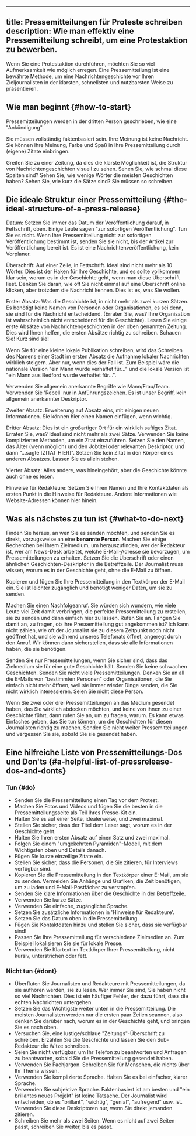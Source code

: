 

---
title: Pressemitteilungen für Proteste schreiben
description: Wie man effektiv eine Pressemitteilung schreibt, um eine Protestaktion zu bewerben.
---

Wenn Sie eine Protestaktion durchführen, möchten Sie so viel Aufmerksamkeit wie möglich erregen.
Eine Pressemitteilung ist eine bewährte Methode, um eine Nachrichtengeschichte vor Ihren Zieljournalisten in der klarsten, schnellsten und nutzbarsten Weise zu präsentieren.

## Wie man beginnt {#how-to-start}

Pressemitteilungen werden in der dritten Person geschrieben, wie eine "Ankündigung".

Sie müssen vollständig faktenbasiert sein. Ihre Meinung ist keine Nachricht. Sie können Ihre Meinung, Farbe und Spaß in Ihre Pressemitteilung durch (eigene) Zitate einbringen.

Greifen Sie zu einer Zeitung, da dies die klarste Möglichkeit ist, die Struktur von Nachrichtengeschichten visuell zu sehen. Sehen Sie, wie schmal diese Spalten sind? Sehen Sie, wie wenige Wörter die meisten Geschichten haben? Sehen Sie, wie kurz die Sätze sind? Sie müssen so schreiben.

## Die ideale Struktur einer Pressemitteilung {#the-ideal-structure-of-a-press-release}

Datum: Setzen Sie immer das Datum der Veröffentlichung darauf, in Fettschrift, oben. Einige Leute sagen "zur sofortigen Veröffentlichung". Tun Sie es nicht. Wenn Ihre Pressemitteilung nicht zur sofortigen Veröffentlichung bestimmt ist, senden Sie sie nicht, bis der Artikel zur Veröffentlichung bereit ist. Es ist eine Nachrichtenveröffentlichung, kein Vorplaner.

Überschrift: Auf einer Zeile, in Fettschrift. Ideal sind nicht mehr als 10 Wörter. Dies ist der Haken für Ihre Geschichte, und es sollte vollkommen klar sein, worum es in der Geschichte geht, wenn man diese Überschrift liest. Denken Sie daran, wie oft Sie nicht einmal auf eine Überschrift online klicken, aber trotzdem die Nachricht kennen. Dies ist es, was Sie wollen.

Erster Absatz: Was die Geschichte ist, in nicht mehr als zwei kurzen Sätzen. Es benötigt keine Namen von Personen oder Organisationen, es sei denn, sie sind für die Nachricht entscheidend. (Erraten Sie, was? Ihre Organisation ist wahrscheinlich nicht entscheidend für die Geschichte). Lesen Sie einige erste Absätze von Nachrichtengeschichten in der oben genannten Zeitung. Dies wird Ihnen helfen, die ersten Absätze richtig zu schreiben. Schauen Sie! Kurz sind sie!

Wenn Sie für eine kleine lokale Publikation schreiben, wird das Schreiben des Namens einer Stadt im ersten Absatz die Aufnahme lokaler Nachrichten wirklich steigern. Aber nur, wenn dies der Fall ist. Zum Beispiel wäre die nationale Version "ein Mann wurde verhaftet für..." und die lokale Version ist "ein Mann aus Bedford wurde verhaftet für...".

Verwenden Sie allgemein anerkannte Begriffe wie Mann/Frau/Team. Verwenden Sie 'Rebell' nur in Anführungszeichen. Es ist unser Begriff, kein allgemein anerkannter Deskriptor.

Zweiter Absatz: Erweiterung auf Absatz eins, mit einigen neuen Informationen. Sie können hier einen Namen einfügen, wenn wichtig.

Dritter Absatz: Dies ist ein großartiger Ort für ein wirklich saftiges Zitat. Erraten Sie, was? Ideal sind nicht mehr als zwei Sätze. Verwenden Sie keine komplizierten Methoden, um ein Zitat einzuführen. Setzen Sie den Namen, das Alter (wenn möglich) und den Jobtitel oder relevanten Deskriptor, und dann "...sagte [ZITAT HIER]". Setzen Sie kein Zitat in den Körper eines anderen Absatzes. Lassen Sie es allein stehen.

Vierter Absatz: Alles andere, was hineingehört, aber die Geschichte könnte auch ohne es lesen.

Hinweise für Redakteure: Setzen Sie Ihren Namen und Ihre Kontaktdaten als ersten Punkt in die Hinweise für Redakteure. Andere Informationen wie Website-Adressen können hier hinein.

## Was als nächstes zu tun ist {#what-to-do-next}

Finden Sie heraus, an wen Sie es senden möchten, und senden Sie es direkt, vorzugsweise an eine **benannte Person**.
Machen Sie einige Recherchen bei Ihrem Zielmedium, um herauszufinden, wer der Redakteur ist, wer am News-Desk arbeitet, welche E-Mail-Adresse sie bevorzugen, um Pressemitteilungen zu erhalten.
Setzen Sie die Überschrift oder einen ähnlichen Geschichten-Deskriptor in die Betreffzeile. Der Journalist muss wissen, worum es in der Geschichte geht, ohne die E-Mail zu öffnen.

Kopieren und fügen Sie Ihre Pressemitteilung in den Textkörper der E-Mail ein. Sie ist leichter zugänglich und benötigt weniger Daten, um sie zu senden.

Machen Sie einen Nachfolgeanruf. Sie würden sich wundern, wie viele Leute viel Zeit damit verbringen, die perfekte Pressemitteilung zu erstellen, sie zu senden und dann einfach hier zu lassen. Rufen Sie an. Fangen Sie damit an, zu fragen, ob Ihre Pressemitteilung gut angekommen ist? Ich kann nicht zählen, wie oft der Journalist sie zu diesem Zeitpunkt noch nicht geöffnet hat, und sie während unseres Telefonats öffnet, angeregt durch den Anruf. Wir können dann sicherstellen, dass sie alle Informationen haben, die sie benötigen.

Senden Sie nur Pressemitteilungen, wenn Sie sicher sind, dass das Zielmedium sie für eine gute Geschichte hält. Senden Sie keine schwachen Geschichten. Senden Sie nicht viele Pressemitteilungen. Denken Sie an all die E-Mails von "bestimmten Personen" oder Organisationen, die Sie einfach nicht mehr öffnen, weil sie immer wieder Dinge senden, die Sie nicht wirklich interessieren. Seien Sie nicht diese Person.

Wenn Sie zwei oder drei Pressemitteilungen an das Medium gesendet haben, das Sie wirklich abdecken möchten, und keine von ihnen zu einer Geschichte führt, dann rufen Sie an, um zu fragen, warum. Es kann etwas Einfaches geben, das Sie tun können, um die Geschichten für diesen Journalisten richtig zu machen. Senden Sie nicht weiter Pressemitteilungen und vergessen Sie sie, sobald Sie sie gesendet haben.

## Eine hilfreiche Liste von Pressemitteilungs-Dos und Don'ts {#a-helpful-list-of-pressrelease-dos-and-donts}

### Tun {#do}

- Senden Sie die Pressemitteilung einen Tag vor dem Protest.
- Machen Sie Fotos und Videos und fügen Sie die besten in die Pressemitteilungsseite als Teil Ihres Presse-Kit ein.
- Halten Sie es auf einer Seite, idealerweise, und zwei maximal.
- Stellen Sie sicher, dass der Titel dem Leser sagt, worum es in der Geschichte geht.
- Halten Sie Ihren ersten Absatz auf einen Satz und zwei maximal.
- Folgen Sie einem "umgekehrten Pyramiden"-Modell, mit dem Wichtigsten oben und Details danach.
- Fügen Sie kurze einzeilige Zitate ein.
- Stellen Sie sicher, dass die Personen, die Sie zitieren, für Interviews verfügbar sind.
- Kopieren Sie die Pressemitteilung in den Textkörper einer E-Mail, um sie zu senden. Vermeiden Sie Anhänge und Grafiken, die Zeit benötigen, um zu laden und E-Mail-Postfächer zu verstopfen.
- Senden Sie klare Informationen über die Geschichte in der Betreffzeile.
- Verwenden Sie kurze Sätze.
- Verwenden Sie einfache, zugängliche Sprache.
- Setzen Sie zusätzliche Informationen in 'Hinweise für Redakteure'.
- Setzen Sie das Datum oben in die Pressemitteilung.
- Fügen Sie Kontaktdaten hinzu und stellen Sie sicher, dass sie verfügbar sind!
- Passen Sie Ihre Pressemitteilung für verschiedene Zielmedien an. Zum Beispiel lokalisieren Sie sie für lokale Presse.
- Verwenden Sie Klartext im Textkörper Ihrer Pressemitteilung, nicht kursiv, unterstrichen oder fett.

### Nicht tun {#dont}

- Überfluten Sie Journalisten und Redakteure mit Pressemitteilungen, da sie aufhören werden, sie zu lesen. Wer immer Sie sind, Sie haben nicht so viel Nachrichten. Dies ist ein häufiger Fehler, der dazu führt, dass die echten Nachrichten untergehen.
- Setzen Sie das Wichtigste weiter unten in die Pressemitteilung. Die meisten Journalisten werden nur die ersten paar Zeilen scannen, also denken Sie darüber nach, worum es in der Geschichte geht, und bringen Sie es nach oben.
- Versuchen Sie, eine lustige/schlaue "Zeitungs"-Überschrift zu schreiben. Erzählen Sie die Geschichte und lassen Sie den Sub-Redakteur die Witze schreiben.
- Seien Sie nicht verfügbar, um Ihr Telefon zu beantworten und Anfragen zu beantworten, sobald Sie die Pressemitteilung gesendet haben.
- Verwenden Sie Fachjargon. Schreiben Sie für Menschen, die nichts über Ihr Thema wissen.
- Verwenden Sie komplizierte Sprache. Halten Sie es bei einfacher, klarer Sprache.
- Verwenden Sie subjektive Sprache. Faktenbasiert ist am besten und "ein brillantes neues Projekt" ist keine Tatsache. Der Journalist wird entscheiden, ob es "brillant", "wichtig", "genial", "aufregend" usw. ist. Verwenden Sie diese Deskriptoren nur, wenn Sie direkt jemanden zitieren.
- Schreiben Sie mehr als zwei Seiten. Wenn es nicht auf zwei Seiten passt, schreiben Sie weiter, bis es passt.